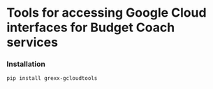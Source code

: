 # Tools for accessing Google Cloud interfaces for Budget Coach services

### Installation 
`pip install grexx-gcloudtools`